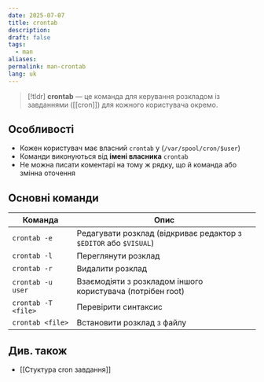 ```yaml
---
date: 2025-07-07
title: crontab
description: 
draft: false
tags:
  - man
aliases: 
permalink: man-crontab
lang: uk
---
```


> [!tldr]
> **crontab** — це команда для керування розкладом із завданнями ([[cron]]) для кожного користувача окремо.

## Особливості

- Кожен користувач має власний `crontab` у  (`/var/spool/cron/$user`)
- Команди виконуються від **імені власника** `crontab`
- Не можна писати коментарі на тому ж рядку, що й команда або змінна оточення

## Основні команди

| Команда             | Опис                                                              |
| ------------------- | ----------------------------------------------------------------- |
| `crontab -e`        | Редагувати розклад (відкриває редактор з `$EDITOR` або `$VISUAL`) |
| `crontab -l`        | Переглянути розклад                                               |
| `crontab -r`        | Видалити розклад                                                  |
| `crontab -u user`   | Взаємодіяти з розкладом іншого користувача (потрібен root)        |
| `crontab -T <file>` | Перевірити синтаксис                                              |
| `crontab <file>`    | Встановити розклад з файлу                                        |

## Див. також

- [[Стуктура cron завдання]]